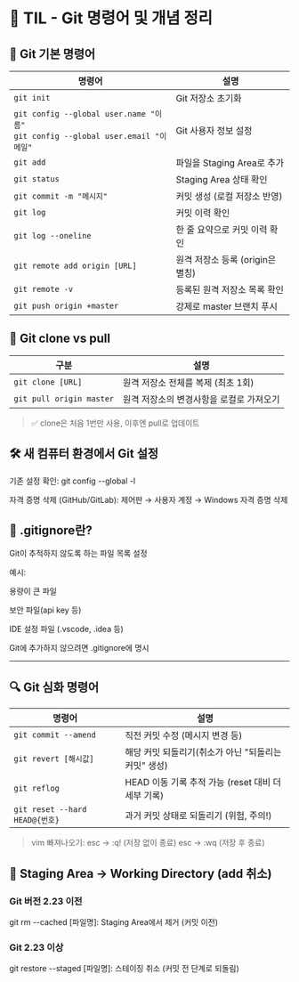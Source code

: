 # 📘 TIL - Git 명령어 및 개념 정리
## 🔰 Git 기본 명령어

| 명령어                                                                            | 설명                     |
| ------------------------------------------------------------------------------ | ---------------------- |
| `git init`                                                                     | Git 저장소 초기화            |
| `git config --global user.name "이름"`<br>`git config --global user.email "이메일"` | Git 사용자 정보 설정          |
| `git add`                                                                      | 파일을 Staging Area로 추가   |
| `git status`                                                                   | Staging Area 상태 확인     |
| `git commit -m "메시지"`                                                          | 커밋 생성 (로컬 저장소 반영)      |
| `git log`                                                                      | 커밋 이력 확인               |
| `git log --oneline`                                                            | 한 줄 요약으로 커밋 이력 확인      |
| `git remote add origin [URL]`                                                  | 원격 저장소 등록 (origin은 별칭) |
| `git remote -v`                                                                | 등록된 원격 저장소 목록 확인       |
| `git push origin +master`                                                      | 강제로 master 브랜치 푸시      |

## 🔁 Git clone vs pull
| 구분                       | 설명                     |
| ------------------------ | ---------------------- |
| `git clone [URL]`        | 원격 저장소 전체를 복제 (최초 1회)  |
| `git pull origin master` | 원격 저장소의 변경사항을 로컬로 가져오기 |

> ✅ clone은 처음 1번만 사용, 이후엔 pull로 업데이트

## 🛠️ 새 컴퓨터 환경에서 Git 설정
기존 설정 확인:
git config --global -l

자격 증명 삭제 (GitHub/GitLab):
제어판 → 사용자 계정 → Windows 자격 증명 삭제

## 🚫 .gitignore란?
Git이 추적하지 않도록 하는 파일 목록 설정

예시:

용량이 큰 파일

보안 파일(api key 등)

IDE 설정 파일 (.vscode, .idea 등)

Git에 추가하지 않으려면 .gitignore에 명시

---
## 🔍 Git 심화 명령어
| 명령어                          | 설명                                  |
| ---------------------------- | ----------------------------------- |
| `git commit --amend`         | 직전 커밋 수정 (메시지 변경 등)                 |
| `git revert [해시값]`           | 해당 커밋 되돌리기(취소가 아닌 "되돌리는 커밋" 생성)     |
| `git reflog`                 | HEAD 이동 기록 추적 가능 (reset 대비 더 세부 기록) |
| `git reset --hard HEAD@{번호}` | 과거 커밋 상태로 되돌리기 (위험, 주의!)            |

> vim 빠져나오기:
> esc → :q! (저장 없이 종료)
> esc → :wq (저장 후 종료)

## 🔄 Staging Area → Working Directory (add 취소)
### Git 버전 2.23 이전
git rm --cached [파일명]: Staging Area에서 제거 (커밋 이전)

### Git 2.23 이상
git restore --staged [파일명]: 스테이징 취소 (커밋 전 단계로 되돌림)